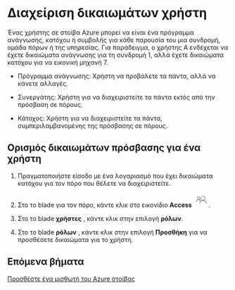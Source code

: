 <properties
    pageTitle="Διαχείριση δικαιωμάτων σε πόρους ανά χρήστη σε στοίβα Azure (διαχειριστή της υπηρεσίας και μισθωτή) | Microsoft Azure"
    description="Ως διαχειριστής της υπηρεσίας ή μισθωτή, μάθετε πώς να διαχειρίζεστε δικαιώματα για τους πόρους ανά χρήστη."
    services="azure-stack"
    documentationCenter=""
    authors="ErikjeMS"
    manager="byronr"
    editor=""/>

<tags
    ms.service="azure-stack"
    ms.workload="na"
    ms.tgt_pltfrm="na"
    ms.devlang="na"
    ms.topic="article"
    ms.date="09/26/2016"
    ms.author="erikje"/>

# <a name="manage-user-permissions"></a>Διαχείριση δικαιωμάτων χρήστη

Ένας χρήστης σε στοίβα Azure μπορεί να είναι ένα πρόγραμμα ανάγνωσης, κατόχου ή συμβολής για κάθε παρουσία του μια συνδρομή, ομάδα πόρων ή της υπηρεσίας. Για παράδειγμα, ο χρήστης A ενδέχεται να έχετε δικαιώματα ανάγνωσης για τη συνδρομή 1, αλλά έχετε δικαιώματα κατόχου για να εικονική μηχανή 7.

-   Πρόγραμμα ανάγνωσης: Χρήστη να προβάλετε τα πάντα, αλλά να κάνετε αλλαγές.

-   Συνεργάτης: Χρήστη για να διαχειριστείτε τα πάντα εκτός από την πρόσβαση σε πόρους.

-   Κάτοχος: Χρήστη για να διαχειριστείτε τα πάντα, συμπεριλαμβανομένης της πρόσβασης σε πόρους.


## <a name="set-access-permissions-for-a-user"></a>Ορισμός δικαιωμάτων πρόσβασης για ένα χρήστη

1.  Πραγματοποιήστε είσοδο με ένα λογαριασμό που έχει δικαιώματα κατόχου για τον πόρο που θέλετε να διαχειριστείτε.

2.  Στο το blade για τον πόρο, κάντε κλικ στο εικονίδιο **Access** ![](media/azure-stack-manage-permissions/image1.png).

3.  Στο το blade **χρήστες** , κάντε κλικ στην επιλογή **ρόλων**.

4.  Στο το blade **ρόλων** , κάντε κλικ στην επιλογή **Προσθήκη** για να προσθέσετε δικαιώματα για το χρήστη.

## <a name="next-steps"></a>Επόμενα βήματα

[Προσθέστε ένα μισθωτή του Azure στοίβας](azure-stack-add-new-user-aad.md)
